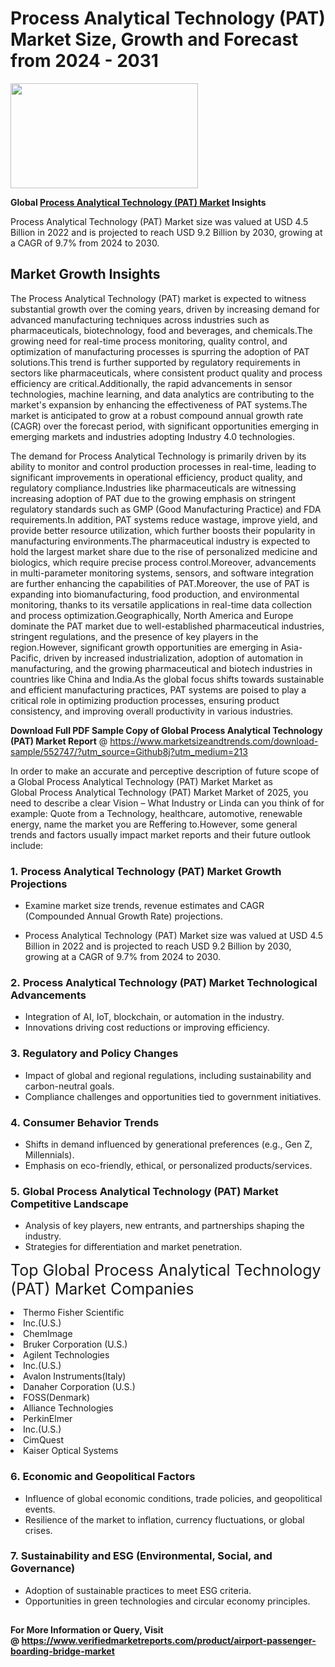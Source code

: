 <H1>Process Analytical Technology (PAT) Market Size, Growth and Forecast from 2024 - 2031</H1><img class="aligncenter size-medium wp-image-584254" src="https://thirdeyenews.in/wp-content/uploads/2024/09/Global-Market-Research-300x168.jpeg" alt="" width="300" height="168" /><p><strong>Global&nbsp;<a href="https://www.marketsizeandtrends.com/download-sample/552747/?utm_source=Github8j?utm_medium=213">Process Analytical Technology (PAT) Market</a> Insights</strong></p><p>Process Analytical Technology (PAT) Market size was valued at USD 4.5 Billion in 2022 and is projected to reach USD 9.2 Billion by 2030, growing at a CAGR of 9.7% from 2024 to 2030.</p><p><h2>Market Growth Insights</h2> <p>The Process Analytical Technology (PAT) market is expected to witness substantial growth over the coming years, driven by increasing demand for advanced manufacturing techniques across industries such as pharmaceuticals, biotechnology, food and beverages, and chemicals.The growing need for real-time process monitoring, quality control, and optimization of manufacturing processes is spurring the adoption of PAT solutions.This trend is further supported by regulatory requirements in sectors like pharmaceuticals, where consistent product quality and process efficiency are critical.Additionally, the rapid advancements in sensor technologies, machine learning, and data analytics are contributing to the market's expansion by enhancing the effectiveness of PAT systems.The market is anticipated to grow at a robust compound annual growth rate (CAGR) over the forecast period, with significant opportunities emerging in emerging markets and industries adopting Industry 4.0 technologies.</p> <p>The demand for Process Analytical Technology is primarily driven by its ability to monitor and control production processes in real-time, leading to significant improvements in operational efficiency, product quality, and regulatory compliance.Industries like pharmaceuticals are witnessing increasing adoption of PAT due to the growing emphasis on stringent regulatory standards such as GMP (Good Manufacturing Practice) and FDA requirements.In addition, PAT systems reduce wastage, improve yield, and provide better resource utilization, which further boosts their popularity in manufacturing environments.The pharmaceutical industry is expected to hold the largest market share due to the rise of personalized medicine and biologics, which require precise process control.Moreover, advancements in multi-parameter monitoring systems, sensors, and software integration are further enhancing the capabilities of PAT.Moreover, the use of PAT is expanding into biomanufacturing, food production, and environmental monitoring, thanks to its versatile applications in real-time data collection and process optimization.Geographically, North America and Europe dominate the PAT market due to well-established pharmaceutical industries, stringent regulations, and the presence of key players in the region.However, significant growth opportunities are emerging in Asia-Pacific, driven by increased industrialization, adoption of automation in manufacturing, and the growing pharmaceutical and biotech industries in countries like China and India.As the global focus shifts towards sustainable and efficient manufacturing practices, PAT systems are poised to play a critical role in optimizing production processes, ensuring product consistency, and improving overall productivity in various industries.</p> <p><span class=""><strong>Download Full PDF Sample Copy of Global Process Analytical Technology (PAT) Market Report</strong> @ <a href="https://www.marketsizeandtrends.com/download-sample/552747/?utm_source=Github8j?utm_medium=213" target="_blank">https://www.marketsizeandtrends.com/download-sample/552747/?utm_source=Github8j?utm_medium=213</a></span></p><p>In order to make an accurate and perceptive description of future scope of a Global&nbsp;Process Analytical Technology (PAT) Market Market as Global&nbsp;Process Analytical Technology (PAT) Market Market of 2025, you need to describe a clear Vision &ndash; What Industry or Linda can you think of for example: Quote from a Technology, healthcare, automotive, renewable energy, name the market you are Reffering to.However, some general trends and factors usually impact market reports and their future outlook include:</p><h3>1.&nbsp;<strong>Process Analytical Technology (PAT) Market Growth Projections</strong></h3><ul><li>Examine market size trends, revenue estimates and CAGR (Compounded Annual Growth Rate) projections.</li><li><p>Process Analytical Technology (PAT) Market size was valued at USD 4.5 Billion in 2022 and is projected to reach USD 9.2 Billion by 2030, growing at a CAGR of 9.7% from 2024 to 2030.</p></li></ul><h3>2.&nbsp;<strong>Process Analytical Technology (PAT) Market Technological Advancements</strong></h3><ul><li>Integration of AI, IoT, blockchain, or automation in the industry.</li><li>Innovations driving cost reductions or improving efficiency.</li></ul><h3>3.&nbsp;<strong>Regulatory and Policy Changes</strong></h3><ul><li>Impact of global and regional regulations, including sustainability and carbon-neutral goals.</li><li>Compliance challenges and opportunities tied to government initiatives.</li></ul><h3>4.&nbsp;<strong>Consumer Behavior Trends</strong></h3><ul><li>Shifts in demand influenced by generational preferences (e.g., Gen Z, Millennials).</li><li>Emphasis on eco-friendly, ethical, or personalized products/services.</li></ul><h3>5.&nbsp;<strong>Global Process Analytical Technology (PAT) Market Competitive Landscape</strong></h3><ul><li>Analysis of key players, new entrants, and partnerships shaping the industry.</li><li>Strategies for differentiation and market penetration.</li></ul><p data-pm-slice="1 1 []"><span style="color: inherit; font-family: inherit; font-size: 25px;">Top Global Process Analytical Technology (PAT) Market Companies</span></p><div class="" data-test-id=""><p><li>Thermo Fisher Scientific</li><li> Inc.(U.S.)</li><li> ChemImage</li><li> Bruker Corporation (U.S.)</li><li> Agilent Technologies</li><li> Inc.(U.S.)</li><li> Avalon Instruments(Italy)</li><li> Danaher Corporation (U.S.)</li><li> FOSS(Denmark)</li><li> Alliance Technologies</li><li> PerkinElmer</li><li> Inc.(U.S.)</li><li> CimQuest</li><li> Kaiser Optical Systems</li></p></div><h3>6.&nbsp;<strong>Economic and Geopolitical Factors</strong></h3><ul><li>Influence of global economic conditions, trade policies, and geopolitical events.</li><li>Resilience of the market to inflation, currency fluctuations, or global crises.</li></ul><h3>7.&nbsp;<strong>Sustainability and ESG (Environmental, Social, and Governance)</strong></h3><ul><li>Adoption of sustainable practices to meet ESG criteria.</li><li>Opportunities in green technologies and circular economy principles.</li></ul><h2><strong style="font-size: 14px;">For More Information or Query, Visit @&nbsp;</strong><a style="background-color: #ffffff; font-size: 14px;" href="https://www.marketsizeandtrends.com/report/process-analytical-technology-pat-market/" target="_blank">https://www.verifiedmarketreports.com/product/airport-passenger-boarding-bridge-market</a></h2>